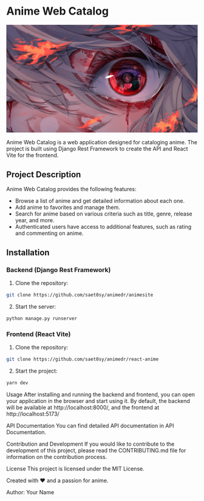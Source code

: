 # Anime Web Catalog

![Project Logo](https://raw.githubusercontent.com/saet0sy/animedrf/main/animesite/images/logo.jpg)

Anime Web Catalog is a web application designed for cataloging anime. The project is built using Django Rest Framework to create the API and React Vite for the frontend.

## Project Description

Anime Web Catalog provides the following features:

- Browse a list of anime and get detailed information about each one.
- Add anime to favorites and manage them.
- Search for anime based on various criteria such as title, genre, release year, and more.
- Authenticated users have access to additional features, such as rating and commenting on anime.

## Installation

### Backend (Django Rest Framework)

1. Clone the repository:

```bash
git clone https://github.com/saet0sy/animedr/animesite
```
2. Start the server:

```bash
python manage.py runserver
```

### Frontend (React Vite)

1. Clone the repository:

```bash
git clone https://github.com/saet0sy/animedr/react-anime
```
2. Start the project:

```bash
yarn dev
```

Usage
After installing and running the backend and frontend, you can open your application in the browser and start using it. By default, the backend will be available at http://localhost:8000/, and the frontend at http://localhost:5173/

API Documentation
You can find detailed API documentation in API Documentation.

Contribution and Development
If you would like to contribute to the development of this project, please read the CONTRIBUTING.md file for information on the contribution process.

License
This project is licensed under the MIT License.

Created with ❤️ and a passion for anime.

Author: Your Name
